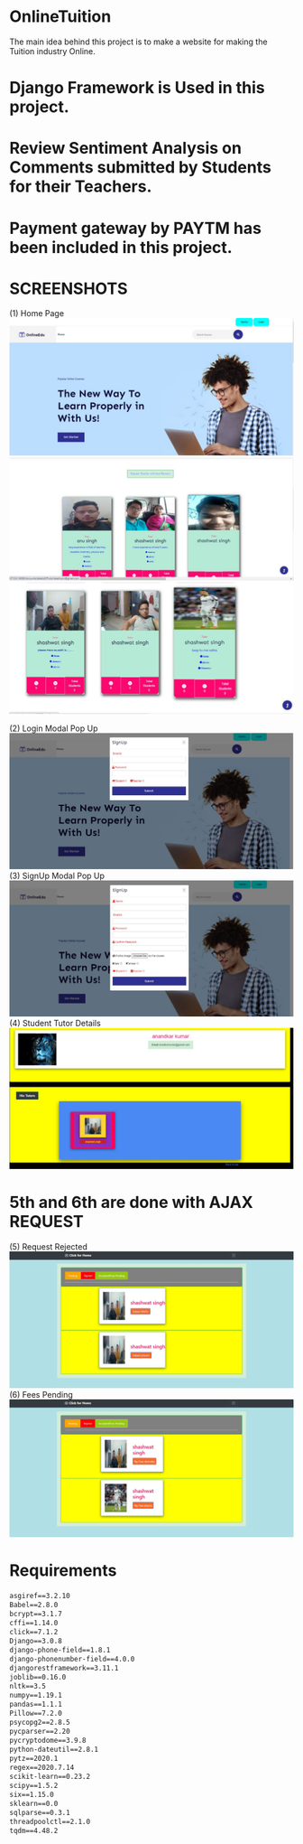 # OnlineTuition
The main idea behind this project is to make a website for making the Tuition industry Online.

# Django Framework is Used in this project.
# Review Sentiment Analysis on Comments submitted by Students for their Teachers.
# Payment gateway by PAYTM has been included in this project.
 
 # SCREENSHOTS
 
 (1) Home Page
           ![](ScreenShots/home1.JPG)
           ![](ScreenShots/home2.JPG)
           ![](ScreenShots/home3.JPG)
 
 (2) Login Modal Pop Up
        ![](ScreenShots/login.JPG)
 (3) SignUp Modal Pop Up
        ![](ScreenShots/signup.JPG)
 (4) Student Tutor Details
        ![](ScreenShots/yourTeachers.JPG)
  # 5th and 6th are done with AJAX REQUEST      
 (5) Request Rejected       
        ![](ScreenShots/rejectedStatus.JPG)
  (6) Fees Pending
        ![](ScreenShots/FeesPending.JPG)
            

# Requirements 
    asgiref==3.2.10
    Babel==2.8.0
    bcrypt==3.1.7
    cffi==1.14.0
    click==7.1.2
    Django==3.0.8
    django-phone-field==1.8.1
    django-phonenumber-field==4.0.0
    djangorestframework==3.11.1
    joblib==0.16.0
    nltk==3.5
    numpy==1.19.1
    pandas==1.1.1
    Pillow==7.2.0
    psycopg2==2.8.5
    pycparser==2.20
    pycryptodome==3.9.8
    python-dateutil==2.8.1
    pytz==2020.1
    regex==2020.7.14
    scikit-learn==0.23.2
    scipy==1.5.2
    six==1.15.0
    sklearn==0.0
    sqlparse==0.3.1
    threadpoolctl==2.1.0
    tqdm==4.48.2
